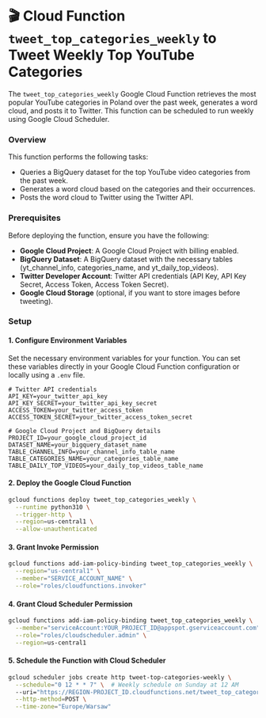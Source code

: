 # 🎬 Cloud Function `tweet_top_categories_weekly` to Tweet Weekly Top YouTube Categories

The `tweet_top_categories_weekly` Google Cloud Function retrieves the most popular YouTube categories in Poland over the past week, generates a word cloud, and posts it to Twitter. This function can be scheduled to run weekly using Google Cloud Scheduler.

### Overview
This function performs the following tasks:

* Queries a BigQuery dataset for the top YouTube video categories from the past week.
* Generates a word cloud based on the categories and their occurrences.
* Posts the word cloud to Twitter using the Twitter API.

### Prerequisites

Before deploying the function, ensure you have the following:

* **Google Cloud Project**: A Google Cloud Project with billing enabled.
* **BigQuery Dataset**: A BigQuery dataset with the necessary tables (yt_channel_info, categories_name, and yt_daily_top_videos).
* **Twitter Developer Account**: Twitter API credentials (API Key, API Key Secret, Access Token, Access Token Secret).
* **Google Cloud Storage** (optional, if you want to store images before tweeting).

### Setup

#### 1. Configure Environment Variables

Set the necessary environment variables for your function. You can set these variables directly in your Google Cloud Function configuration or locally using a `.env` file.

```env
# Twitter API credentials
API_KEY=your_twitter_api_key
API_KEY_SECRET=your_twitter_api_key_secret
ACCESS_TOKEN=your_twitter_access_token
ACCESS_TOKEN_SECRET=your_twitter_access_token_secret

# Google Cloud Project and BigQuery details
PROJECT_ID=your_google_cloud_project_id
DATASET_NAME=your_bigquery_dataset_name
TABLE_CHANNEL_INFO=your_channel_info_table_name
TABLE_CATEGORIES_NAME=your_categories_table_name
TABLE_DAILY_TOP_VIDEOS=your_daily_top_videos_table_name
```

#### 2. Deploy the Google Cloud Function

```bash
gcloud functions deploy tweet_top_categories_weekly \
  --runtime python310 \
  --trigger-http \
  --region=us-central1 \
  --allow-unauthenticated
```

#### 3. Grant Invoke Permission

```bash
gcloud functions add-iam-policy-binding tweet_top_categories_weekly \
  --region="us-central1" \
  --member="SERVICE_ACCOUNT_NAME" \
  --role="roles/cloudfunctions.invoker"
```

#### 4. Grant Cloud Scheduler Permission

```bash
gcloud functions add-iam-policy-binding tweet_top_categories_weekly \
  --member="serviceAccount:YOUR_PROJECT_ID@appspot.gserviceaccount.com" \
  --role="roles/cloudscheduler.admin" \
  --region=us-central1
```

#### 5. Schedule the Function with Cloud Scheduler

```bash
gcloud scheduler jobs create http tweet-top-categories-weekly \
  --schedule="0 12 * * 7" \  # Weekly schedule on Sunday at 12 AM
  --uri="https://REGION-PROJECT_ID.cloudfunctions.net/tweet_top_categories_weekly" \
  --http-method=POST \
  --time-zone="Europe/Warsaw"
```